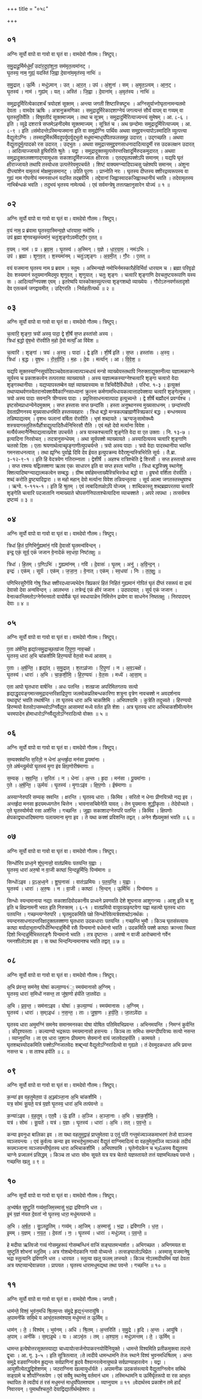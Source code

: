 +++
title = "०५८"

+++


## ०१
अग्निः सूर्यो वापो वा गावो वा घृतं वा। वामदेवो गौतमः। त्रिष्टुप्।

स॒मु॒द्रादू॒र्मिर्मधु॑माँ॒ उदा॑र॒दुपां॒शुना॒ सम॑मृत॒त्वमा॑नट् ।  
घृ॒तस्य॒ नाम॒ गुह्यं॒ यदस्ति॑ जि॒ह्वा दे॒वाना॑म॒मृत॑स्य॒ नाभिः॑ ॥

स॒मु॒द्रात् । ऊ॒र्मिः । मधु॑ऽमान् । उत् । आ॒र॒त् । उप॑ । अं॒शुना॑ । सम् । अ॒मृ॒त॒ऽत्वम् । आ॒न॒ट् ।  
घृ॒तस्य॑ । नाम॑ । गुह्य॑म् । यत् । अस्ति॑ । जि॒ह्वा । दे॒वाना॑म् । अ॒मृत॑स्य । नाभिः॑ ॥

समुद्रादूर्मिरित्येकादशर्चं त्रयोदशं सूक्तम् । अन्त्या जगती शिष्टास्त्रिष्टुभः । अग्निसूर्याभ्गोघृतानामन्यतमो देवता । वामदेव ऋषिः । अत्रानुक्रमणिका । समुद्रादूर्मिरेकादशाग्नेयं जगत्यन्तं सौर्यं वापम् वा गव्यम् वा घृतस्तुतिर्वेति । विषुवतीदं सूक्तमाज्यम् । तथा च सूत्रम् । समुद्रादुर्मिरित्याज्यन्त्यं सुमेषम् । आ. ८-६ । इति । व्यूढे दशरात्रे सप्तमेऽहनीदमेव सूक्तमाज्यम् । सूत्रितं च । अथ छन्दोमाः समुद्रादूर्मिरित्याज्यम् । आ. ८-९ । इति ॥संमोदन्तेऽस्मिन्यजमाना इति वा समुद्रोग्निः पार्थिवः अथवा समुद्द्रवन्त्यापोऽस्मादिति व्युत्पत्त्या वैद्युतोऽग्निः । तस्मादूर्मिरूर्मिवदुपर्युपर्युद्भुतो मधुमान्माधुर्योपेतफलसमूह उदारत् । उद्गच्छति । अथवा वैद्युतादूर्मुत्पादको रस उदारत् । उद्भुतः । अथवा समुद्रात्समुद्द्रवणसाधनादादित्यादूर्मी रस उदकलक्षन उदारत् । आदित्याज्जायते व्रुष्तिरिति श्रुतेः । यद्वा । समुद्रादुक्तव्युत्पत्तेरन्तरिक्षादूर्मिरुदकमुदारत् । अथवा समुद्रादुक्तलक्शणाद्गवामूधसः सकाशादूर्मिरुज्ज्वलः क्षीररसः । एतद्घृतपक्शेऽपि समानम् । यद्यपि घृतं क्षीराज्जायते तथापि तस्योधस उत्पत्तेरेवमुपचर्यते । शिष्टं वाक्यमग्न्यादिपञ्चसु पक्षेश्वपि समानम् । अंशुना दीप्त्यांशेन वामृतत्वं मोक्षमुपसमानट् । उपेति पूरणः । प्राप्नोति नरः । घृतस्य दीप्तस्य क्शीरद्रव्यरूपस्य वा गुह्यं नाम गोपनीयं नमनसाधनं यदस्ति तद्ब्रवीमि । तद्देवानां जिह्वास्वादकजिह्वास्थानीयं भवति । तदेवामृतस्य नाभिर्बन्धकं भवति । तदुभयं भृतस्य नामेत्यर्थः । एवं सर्वमन्त्रेषु तत्तत्पक्षानुसारेन योज्यं ॥ १ ॥

## ०२
अग्निः सूर्यो वापो वा गावो वा घृतं वा। वामदेवो गौतमः। त्रिष्टुप्।

व॒यं नाम॒ प्र ब्र॑वामा घृ॒तस्या॒स्मिन्य॒ज्ञे धा॑रयामा॒ नमो॑भिः ।  
उप॑ ब्र॒ह्मा शृ॑णवच्छ॒स्यमा॑नं॒ चतुः॑शृङ्गोऽवमीद्गौ॒र ए॒तत् ॥

व॒यम् । नाम॑ । प्र । ब्र॒वा॒म॒ । घृ॒तस्य॑ । अ॒स्मिन् । य॒ज्ञे । धा॒र॒या॒म॒ । नमः॑ऽभिः ।  
उप॑ । ब्र॒ह्मा । शृ॒ण॒व॒त् । श॒स्यमा॑नम् । चतुः॑ऽशृङ्गः । अ॒व॒मी॒त् । गौ॒रः । ए॒तत् ॥

वयं यजमाना घृतस्य नाम प्र ब्रवाम । स्तुमः । अस्मिन्यज्ञे नमोभिर्नमस्कारैर्हविर्भिर्वा धारयाम च । ब्रह्मा परिवृढो देवः शस्यमानं स्तूयमानमिदमुप शृणुवत् । शृणुयात् । चतुः शृङ्गः । चत्वारि शृङ्गाणि देवचतुष्टयरूपाणि यस्य सः । आदित्याग्निपक्श एवम् । इतरेष्वपि यास्कोक्तव्युत्पत्त्या शृङ्गशब्दो व्याख्येयः । गौरोऽरुनवर्णस्तादृशो देव एतत्कर्म जगद्वावमीत् । उद्गिरति । निर्वहतीत्यर्थः ॥ २ ॥

## ०३
अग्निः सूर्यो वापो वा गावो वा घृतं वा। वामदेवो गौतमः। त्रिष्टुप्।

च॒त्वारि॒ शृङ्गा॒ त्रयो॑ अस्य॒ पादा॒ द्वे शी॒र्षे स॒प्त हस्ता॑सो अस्य ।  
त्रिधा॑ ब॒द्धो वृ॑ष॒भो रो॑रवीति म॒हो दे॒वो मर्त्याँ॒ आ वि॑वेश ॥

च॒त्वारि॑ । शृङ्गा॑ । त्रयः॑ । अ॒स्य॒ । पादाः॑ । द्वे इति॑ । शी॒र्षे इति॑ । स॒प्त । हस्ता॑सः । अ॒स्य॒ ।  
त्रिधा॑ । ब॒द्धः । वृ॒ष॒भः । रो॒र॒वी॒ति॒ । म॒हः । दे॒वः । मर्त्या॑न् । आ । वि॒वे॒श॒ ॥

यद्यपि सूक्तस्याग्निसूर्यादिपञ्चदेवताकत्वात्पञ्चधायं मन्त्रो व्याख्येयस्तथापि निरुक्ताद्युक्तनीत्या यज्ञात्मकाग्नेः सूर्यस्य च प्रकाशकत्वेन तत्परतया व्याख्यायते । अस्य यज्ञात्मकस्याग्नेश्चत्वारि शृङ्गा चत्वारो वेदाः शृङ्गस्थानीयाः । यद्यप्यापस्तम्बेन यज्ञं व्याख्यास्यामः स त्रिभिर्वेदैर्विधीयते । परिभा. १-३ । इत्युक्तं तथाप्याथर्वणस्येतरानपेक्शयैवैकाग्निसाध्यानां क्रुत्स्न कर्मणामभिधायकत्वात्तादपेक्शया चत्वारि शृङ्गेत्युक्तम् । त्रयो अस्य पादाः सवनानि त्रीण्यस्य पादाः । प्रवृत्तिसाधनत्वात्पादा इत्युच्यन्ते । द्वे शीर्षे बह्मौदनं प्रवर्ग्यश्च । इष्टसोमप्राधान्येनेदमुक्तम् । सप्त हस्तासः सप्त छन्दांसि । हस्ता अनुष्थानस्य मुख्यसाधनम् । छन्दांस्यपि देवताप्रीणनस्य मुख्यसाधनमिति हस्तव्यवहारः । त्रिधा बद्धो मन्त्रकल्पब्राह्मणैस्त्रिप्रकारं बद्धः । बन्धनमस्य तन्निष्पाद्यत्वम् । वृशभः फलानां वर्षिता रोरवीति । भृशं शब्दायते । ऋग्यजुःसामोक्थ्यैः शस्त्रयागस्तुतिरूपैर्होत्राद्युत्पादितैर्ध्वनिभिरसौ रौति । एवं महो देवो मर्त्याना विवेश । मर्त्यैर्यजमानैर्निष्पाद्यत्वात्प्रवेश उपचर्यते । अत्र यास्कश्चत्वारि शृङ्गेति वेदा वा एत उक्ताः । नि. १३-७ । इत्यादिना निरवोचत् । तदत्रानुसन्धेयम् । अथा सूर्यपक्शे व्याख्यायते । अस्यादित्यस्य चत्वारि शृङ्गाणि चतस्रो दिशः । एताः श्रयणार्थत्वाच्छृङ्गाणीत्युपचर्यन्ते । त्रयो अस्य पादाः । त्रयो वेदाः पादस्थानीया भवन्ति गमनसाधनत्वात् । तथा ह्यृग्भिः पुर्वाह्णे दिवि देव ईयत इत्युपक्रम्य वेदैरशून्यस्त्रिभिरेति सूर्यः । तै.ब्रा. ३-१२-९-१ । इति हि वेदत्रयेण गतिराम्नाता । द्वेशीर्षे । अहश्च रात्रिश्चेति द्वे शिरसी । सप्त हस्तासो अस्य । सप्त रश्मयः षद्विलक्शणा ऋतव एकः साधारन इति वा सप्त हस्ता भवन्ति । त्रिधा बद्धस्त्रिषु स्थानेशु क्शित्यादिष्वग्न्याद्यात्मकत्वेन सम्बद्धः । ग्रीष्म वर्षाहेमन्ताख्यैस्त्रिभिस्त्रेधा बद्धो वा । व्रुषभो वर्शिता रोरवीति । शब्दं करोति व्रुष्ट्यादिद्वारा । स महो महान् देवो मर्त्याना विवेश तन्नियन्तृतया । सूर्य आत्मा जगतस्तस्थुषश्च । ऋग्वे. १-११५-१ । इति हि श्रुतम् । एवं त्वबादितपक्षेऽपि योज्यम् । शाब्दिकास्तु शब्दब्रह्मपरतया चत्वारि शृङ्गेति चत्वारि पदजातानि नामाख्याते चोपसर्गनिपाताश्चेत्यादिना व्याचक्शते । अपरे त्वपथा । तत्सर्वमत्र द्रष्टव्यं ॥ ३ ॥

## ०४
अग्निः सूर्यो वापो वा गावो वा घृतं वा। वामदेवो गौतमः। त्रिष्टुप्।

त्रिधा॑ हि॒तं प॒णिभि॑र्गु॒ह्यमा॑नं॒ गवि॑ दे॒वासो॑ घृ॒तमन्व॑विन्दन् ।  
इन्द्र॒ एकं॒ सूर्य॒ एकं॑ जजान वे॒नादेकं॑ स्व॒धया॒ निष्ट॑तक्षुः ॥

त्रिधा॑ । हि॒तम् । प॒णिऽभिः॑ । गु॒ह्यमा॑नम् । गवि॑ । दे॒वासः॑ । घृ॒तम् । अनु॑ । अ॒वि॒न्द॒न् ।  
इन्द्रः॑ । एक॑म् । सूर्यः॑ । एक॑म् । ज॒जा॒न॒ । वे॒नात् । एक॑म् । स्व॒धया॑ । निः । त॒त॒क्षुः॒ ॥

पणिभिरसुरैर्गवि गोषु त्रिधा क्शीरदध्याज्यभेदेन त्रिप्रकारं हितं निहितं गुह्यमानं गोपितं घृतं दीप्तं रसरूपं वा द्रव्यं देवासो देवा अन्वविन्दन् । आलभन्त । तत्रेन्द्रं एकं क्षीरं जजान । उदपादयत् । सूर्य एकं जजान । वेनात्कान्तिमतोऽग्नेर्गमनवतो वायोर्वैकं घृतं स्वधायान्नेन निमित्तेन द्रव्येण वा साधनेन निष्ततक्षुः । निरपादयन् देवाः ॥ ४ ॥

## ०५
अग्निः सूर्यो वापो वा गावो वा घृतं वा। वामदेवो गौतमः। त्रिष्टुप्।

ए॒ता अ॑र्षन्ति॒ हृद्या॑त्समु॒द्राच्छ॒तव्र॑जा रि॒पुणा॒ नाव॒चक्षे॑ ।  
घृ॒तस्य॒ धारा॑ अ॒भि चा॑कशीमि हिर॒ण्ययो॑ वेत॒सो मध्य॑ आसाम् ॥

ए॒ताः । अ॒र्ष॒न्ति॒ । हृद्या॑त् । स॒मु॒द्रात् । श॒तऽव्र॑जाः । रि॒पुणा॑ । न । अ॒व॒ऽचक्षे॑ ।  
घृ॒तस्य॑ । धाराः॑ । अ॒भि । चा॒क॒शी॒मि॒ । हि॒र॒ण्ययः॑ । वे॒त॒सः । मध्ये॑ । आ॒सा॒म् ॥

एता आपो घृतधारा वार्षन्ति । अधः पतन्ति । शतव्रजा अपरिमितगतयः सत्यो हृद्याद्धृदयङ्गमात्समुद्रादन्तरिक्षाद्रिपुणा जलमोकप्रतिबन्धकारिणा शत्रुना वृत्रेण नावचक्शे न अवदर्शनाय यथादृष्टं भवति तथार्षन्ति । ता घृतस्य धारा अभि चाकशिमि । अभिपश्यामि । कुत्रेति तदुच्यते । हिरण्ययो हिरण्मयो वेतसोऽप्सम्भवोऽग्निर्वैद्युत आसामपां मध्ये वर्तत इति शेशः । अत्र घृतस्य धारा अभिचाकशीमीत्यनेन चरमपादेन होमाधारोऽग्निर्वैद्युतोऽग्निरादित्यो वोक्तः ॥ ५ ॥

## ०६
अग्निः सूर्यो वापो वा गावो वा घृतं वा। वामदेवो गौतमः। त्रिष्टुप्।

स॒म्यक्स्र॑वन्ति स॒रितो॒ न धेना॑ अ॒न्तर्हृ॒दा मन॑सा पू॒यमा॑नाः ।  
ए॒ते अ॑र्षन्त्यू॒र्मयो॑ घृ॒तस्य॑ मृ॒गा इ॑व क्षिप॒णोरीष॑माणाः ॥

स॒म्यक् । स्र॒व॒न्ति॒ । स॒रितः॑ । न । धेनाः॑ । अ॒न्तः । हृ॒दा । मन॑सा । पू॒यमा॑नाः ।  
ए॒ते । अ॒र्ष॒न्ति॒ । ऊ॒र्मयः॑ । घृ॒तस्य॑ । मृ॒गाःऽइ॑व । क्षि॒प॒णोः । ईष॑माणाः ॥

अस्याग्नेरुपरि सम्यक् स्रवन्ति । क्षरन्ति । घृतस्य धाराः । किमिव । सरितो न धेनाः प्रीणयित्र्यो नद्य इव । अन्तर्हृदा मनसा हृदयमध्यगतेन चित्तेन । भावनासचिवेनेति यावत् । तेन पूयमानाः शुद्धीकृताः । तेदेवोच्यते । एते घृतस्योर्मयो रसा अर्शन्ति । गच्छन्ति । जुह्वाः सकाशादग्नेरुपरि पतन्ति । किमिव । क्षिपणोः क्षेपकाद्व्याधादिषमाणाः पलायमाना मृगा इव । ते यथा कक्शं प्रविशन्ति तद्वत् । अनेन शैघ्र्यमुक्तं भवति ॥ ६ ॥

## ०७
अग्निः सूर्यो वापो वा गावो वा घृतं वा। वामदेवो गौतमः। त्रिष्टुप्।

सिन्धो॑रिव प्राध्व॒ने शू॑घ॒नासो॒ वात॑प्रमियः पतयन्ति य॒ह्वाः ।  
घृ॒तस्य॒ धारा॑ अरु॒षो न वा॒जी काष्ठा॑ भि॒न्दन्नू॒र्मिभिः॒ पिन्व॑मानः ॥

सिन्धोः॑ऽइव । प्र॒ऽअ॒ध्व॒ने । शू॒घ॒नासः॑ । वात॑ऽप्रमियः । प॒त॒य॒न्ति॒ । य॒ह्वाः ।  
घृ॒तस्य॑ । धाराः॑ । अ॒रु॒षः । न । वा॒जी । काष्ठाः॑ । भि॒न्दन् । ऊ॒र्मिभिः॑ । पिन्व॑मानः ॥

सिन्धोः स्यन्दमानाया नद्याः सकाशादिवोदकानीव प्राध्वने प्रवणवति देशे शूघनास आशुगन्त्र्यः । आशु इति च शु इति च क्षिप्रनामनी भवत इति निरुक्तम् । ६-१ । वातप्रमियो वायुवत्प्रकृष्टवेगा यह्वा महत्यो घृतस्य धाराः पतयन्ति । गच्छन्त्यग्नेरुपरि । घृतमुदकमिति पक्षे सिन्धोरिवेत्यत्रेवशब्दोऽनर्थकः । स्यन्दनसाधनादन्तरिक्षादुक्तलक्शणा घृतधारा उदकधाराः पतयन्ति । गच्छन्ति भुमौ । किञ्च घृतसंस्त्यायः काष्ठा मर्यादाभूतान्परिधीन्भिन्दन्नूर्मिभी रसैः पिन्वमानो वर्धमानो भवति । उदकमिति पक्शे काष्ठाः क्रान्त्वा स्थिता दिशो भिन्दन्नूर्मिभिस्तरङ्गैः पिन्वमानो भवति । तत्र दृष्टान्तः । अरुषो न वाजी आरोचमानो गर्वेन गमनशीलोऽश्व इव । स यथा भिन्दन्पिन्वमानश्च भवति तद्वत् ॥ ७ ॥

## ०८
अग्निः सूर्यो वापो वा गावो वा घृतं वा। वामदेवो गौतमः। त्रिष्टुप्।

अ॒भि प्र॑वन्त॒ सम॑नेव॒ योषाः॑ कल्या॒ण्य१॑ः॒ स्मय॑मानासो अ॒ग्निम् ।  
घृ॒तस्य॒ धाराः॑ स॒मिधो॑ नसन्त॒ ता जु॑षा॒णो ह॑र्यति जा॒तवे॑दाः ॥

अ॒भि । प्र॒व॒न्त॒ । सम॑नाऽइव । योषाः॑ । क॒ल्या॒ण्यः॑ । स्मय॑मानासः । अ॒ग्निम् ।  
घृ॒तस्य॑ । धाराः॑ । स॒म्ऽइधः॑ । न॒स॒न्त॒ । ताः । जु॒षा॒णः । ह॒र्य॒ति॒ । जा॒तऽवे॑दाः ॥

घृतस्य धारा अमुमग्निं समनेव समानमनस्का योषा योषितः पतिमिवभिप्रवन्त । अभिनमयन्ति । निमग्नं कुर्वन्ति । कीदृश्यस्ताः । कल्याण्यो भद्ररूपाः स्मयमानासो हसन्त्यः । किञ्च ताः समिधः सम्यग्दीपयित्र्यः सत्यो नसन्त । व्याप्नुवन्ति । ता एव धारा जुशानः प्रीयमाणः सेवमानो वायं जातवेदाहर्यति । कामयते । घृतशब्दस्योदकमिति पक्शेऽग्निजातवेदः शब्द्द्भ्यां वैद्युतोऽग्निरादित्यो वा गृह्यते । तं देवमुदकधारा अभि प्रवन्त नसन्त च । स ताश्च हर्यति ॥ ८ ॥

## ०९
अग्निः सूर्यो वापो वा गावो वा घृतं वा। वामदेवो गौतमः। त्रिष्टुप्।

क॒न्या॑ इव वह॒तुमेत॒वा उ॑ अ॒ञ्ज्य॑ञ्जा॒ना अ॒भि चा॑कशीमि ।  
यत्र॒ सोमः॑ सू॒यते॒ यत्र॑ य॒ज्ञो घृ॒तस्य॒ धारा॑ अ॒भि तत्प॑वन्ते ॥

क॒न्याः॑ऽइव । व॒ह॒तुम् । एत॒वै । ऊं॒ इति॑ । अ॒ञ्जि । अ॒ञ्जा॒नाः । अ॒भि । चा॒क॒शी॒मि॒ ।  
यत्र॑ । सोमः॑ । सू॒यते॑ । यत्र॑ । य॒ज्ञः । घृ॒तस्य॑ । धाराः॑ । अ॒भि । तत् । प॒व॒न्ते॒ ॥

कन्या इवनुधा बालिका इव । ता यथा वहतुमुद्वाहं प्राप्तुमेतवा उ एतुं पतिं गन्तुमंज्यञ्जकमाभरणं तेजो वाञ्जना व्यञ्जयन्त्यः । एवं कुर्वत्यः कन्या इव स्वभर्तृभुतमाध्वरं वैद्युतं वाग्निमादित्यं वा वहतुमेतुमञ्जि व्यञ्जकं तदीयं रूपमञ्जाना व्यञ्जयन्तीर्घृतस्य धारा अभिचाकशीमि । अभिपश्यामि । घृतेनोदकेन च भ्ॐअस्य वैद्युतस्य चाग्नेः प्रज्वलनं प्रसिद्धम् । किञ्च ता धाराः सोमः सूयते यत्र यत्र चेतरो यज्ञस्तायते तत्तं यज्ञमभिलक्ष्य पवन्ते । गच्छन्ति खलु ॥ ९ ॥

## १०
अग्निः सूर्यो वापो वा गावो वा घृतं वा। वामदेवो गौतमः। त्रिष्टुप्।

अ॒भ्य॑र्षत सुष्टु॒तिं गव्य॑मा॒जिम॒स्मासु॑ भ॒द्रा द्रवि॑णानि धत्त ।  
इ॒मं य॒ज्ञं न॑यत दे॒वता॑ नो घृ॒तस्य॒ धारा॒ मधु॑मत्पवन्ते ॥

अ॒भि । अ॒र्ष॒त॒ । सु॒ऽस्तु॒तिम् । गव्य॑म् । आ॒जिम् । अ॒स्मासु॑ । भ॒द्रा । द्रवि॑णानि । ध॒त्त॒ ।  
इ॒मम् । य॒ज्ञम् । न॒य॒त॒ । दे॒वता॑ । नः॒ । घृ॒तस्य॑ । धाराः॑ । मधु॑ऽमत् । प॒व॒न्ते॒ ॥

हे मदीया ऋत्विजो गव्यं गोसमूहरूपं गोसम्बन्धिनं वाजिं सङ्घातमभ्यर्शत । अभिगच्छत । अभिगमयत वा सुष्टुतिं शोभनां स्तुतिम् । अत्र गोशब्देनोदकानि गावो वोच्यन्ते । तत्सङ्घातोऽभिप्रेतः । अस्मासु यजमानेषु भद्रा स्तुत्यानि द्रविणानि धत्त । धारयत । स्तुत्या खलु फलम् लप्स्यते । किञ्च नोऽस्मदीयमिमं यज्ञं देवता अत्र यष्टव्यान्देवान्नयत । प्रापयत । घृतस्य धारामधुमद्यथा तथा पवन्ते । गच्छन्ति ॥ १० ॥

## ११
अग्निः सूर्यो वापो वा गावो वा घृतं वा। वामदेवो गौतमः। जगती।

धाम॑न्ते॒ विश्वं॒ भुव॑न॒मधि॑ श्रि॒तम॒न्तः स॑मु॒द्रे हृ॒द्य१॒॑न्तरायु॑षि ।  
अ॒पामनी॑के समि॒थे य आभृ॑त॒स्तम॑श्याम॒ मधु॑मन्तं त ऊ॒र्मिम् ॥

धाम॑न् । ते॒ । विश्व॑म् । भुव॑नम् । अधि॑ । श्रि॒तम् । अ॒न्तरिति॑ । स॒मु॒द्रे । हृ॒दि । अ॒न्तः । आयु॑षि ।  
अ॒पाम् । अनी॑के । स॒म्ऽइ॒थे । यः । आऽभृ॑तः । तम् । अ॒श्या॒म॒ । मधु॑ऽमन्तम् । ते॒ । ऊ॒र्मिम् ॥

धामन्त इत्येषोत्तरसूक्तस्याद्या चाध्यायोत्सर्जनोपाकरनयोर्विनियुक्ते । धामन्ते विश्वमिति प्रतीकमुक्त्वा तदन्ते द्वृचाः । आ. गृ. ३-५ । इति सूत्रितत्वात् ।ते त्वदीये धामन्धामनि तेजः स्थाने विश्वं भुवनमधिश्रितम् । अन्तः समुद्रे वडवाग्नित्वेन ह्रुद्यन्तः सर्वप्राणिनां ह्रुदये वैश्वानरत्वेनायुष्यन्ने सर्वप्राण्याहारत्वेन । यद्वा । आयुशीत्येतद्धृद्विशेशणम् । जठराग्निना खल्वायुर्धार्यते । अपामनीक उदकसंस्त्याये वैद्युताग्नित्वेन समिथे सङ्ग्रामे च शौर्याग्निरूपेण । एवं सर्वेषु स्थानेषु वर्तमानं धाम । तस्मिन्धामनि य ऊर्मिर्घृतरूपो वा रस आभृतः स्थापितः ते त्वदीयं तं रसं मधुमन्तं माधुर्योपेतमश्याम । व्याप्नुयाम ॥ ११ ॥वेदार्थस्य प्रकाशेन तमे हार्दं निवारयन् । पुमार्थांश्चतुरो देयाद्विद्यातीर्थमहेश्वरः ॥